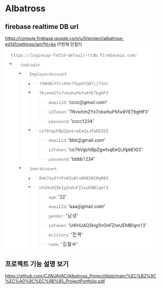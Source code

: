# Albatross

## firebase realtime DB url  
https://console.firebase.google.com/u/0/project/albatross-ed1d1/settings/iam?hl=ko (!!현재 닫힘!!)
![firebase 테이블 형식](https://github.com/CJWJAVAC/Albatross_Project/blob/main/firebase.png)

## 프로젝트 기능 설명 보기
https://github.com/CJWJAVAC/Albatross_Project/blob/main/%EC%B2%9C%EC%A0%9C%EC%9B%85_ProjectPortfolio.pdf
